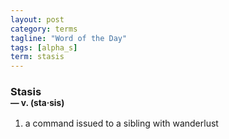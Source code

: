 ```yaml
---
layout: post
category: terms
tagline: "Word of the Day"
tags: [alpha_s]
term: stasis
---
```


<h3>Stasis<br/> <small>&mdash; v. (sta<span>&middot;</span>sis)</small></h3>
<p><ol><li>a command issued to a sibling with wanderlust</li>
</ol></p>
